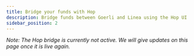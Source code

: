 ```yaml
---
title: Bridge your funds with Hop
description: Bridge funds between Goerli and Linea using the Hop UI
sidebar_position: 2
---
```


_Note: The Hop bridge is currently not active. We will give updates on this page once it is live again._

<!-- # Bridge your funds

The following steps take you through bridging USDC and Goerli ETH using the Hop bridge.

## Set up

Before you begin, ensure your wallet is:

1. [Configured to use Linea](/use-mainnet/set-up-your-wallet.mdx)
1. [Funded with test tokens](/build-on-linea/use-linea-testnet/fund.md#get-test-eth-on-goerli)

## Bridge from Goerli to Linea

1.  [Navigate to the token bridge](https://goerli.hop.exchange/#/send?token=ETH&sourceNetwork=ethereum&destNetwork=linea)
1.  Make sure in the top dropdown menu, **Goerli** is selected, and in the bottom dropdown menu, **Linea** is selected.
1.  Select your desired token (**USDC** or **ETH**).
1.  Specify an amount less than your balance to send.
1.  If you are sending **USDC**, you'll need to select approve before selecting send.
1.  Select **Send**. First time users need to approve the Linea bridge to allow token transfers.
1.  In your MetaMask wallet, confirm the transfer.

The sent amount is deducted from your Goerli account on MetaMask. Switch to Linea in your wallet to view the bridged funds. -->

<!--markdown-link-check-enable -->

<!-- :::note

This process can take up to 15 minutes to complete. You can view the status of your funds on the [block explorer](https://goerli.lineascan.build/).

:::

You can now use the funds on Linea to transfer funds between accounts or interact with smart contracts on the network. For example, you can use the [Uniswap v3 protocol](../explore/use-uniswap.md) that's deployed on the network.

## Bridge from Linea to Goerli

Ensure that you have bridged funds from Goerli to Linea. Then:

1. [Navigate to the token bridge](https://goerli.hop.exchange/#/send?token=ETH&sourceNetwork=linea&destNetwork=ethereum) and select Linea in your MetaMask wallet.
1. Make sure in the top dropdown menu, **Linea** is selected, and in the bottom dropdown menu, **Goerli** is selected.
1. Select your desired token (**USDC** or **ETH**).
1. If you are sending **USDC**, you'll need to select approve before selecting send.
1. Select send. First time users need to approve the Linea bridge to allow token transfer.
1. In your MetaMask wallet, confirm the transfer.

The sent amount is deducted from your account on Linea. Switch to the Goerli network in your wallet to view the bridged funds.

:::note

This process can take up to 5 minutes to complete. You can view the status of your funds on the [block explorer](https://goerli.lineascan.build/).

::: -->

<!--markdown-link-check-enable -->
